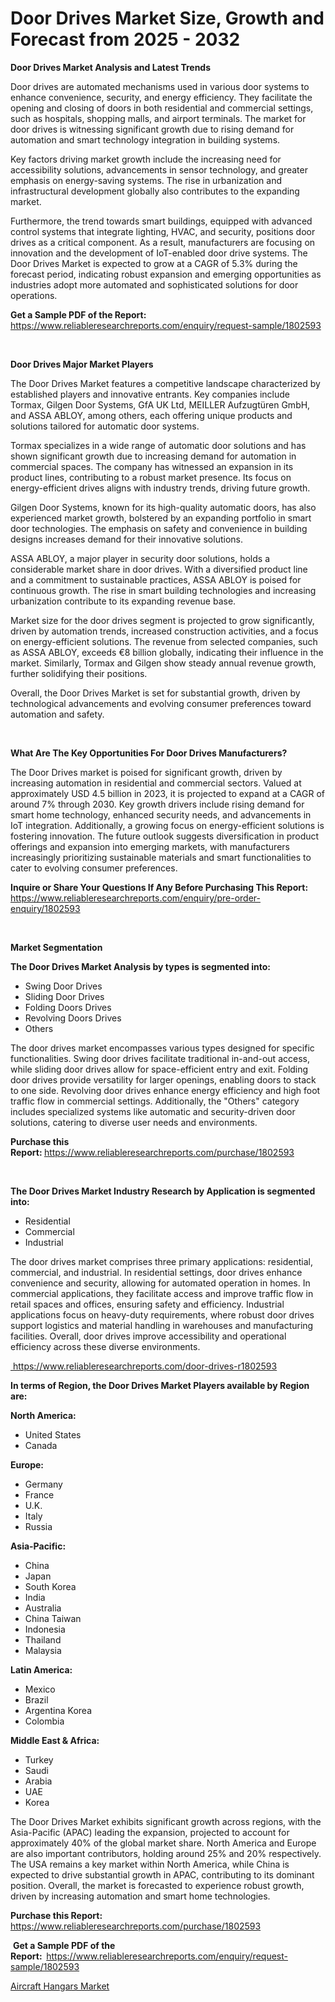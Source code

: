 <p><h1>Door Drives Market Size, Growth and Forecast from 2025 - 2032</h1></p><p><strong>Door Drives Market Analysis and Latest Trends</strong></p>
<p><p>Door drives are automated mechanisms used in various door systems to enhance convenience, security, and energy efficiency. They facilitate the opening and closing of doors in both residential and commercial settings, such as hospitals, shopping malls, and airport terminals. The market for door drives is witnessing significant growth due to rising demand for automation and smart technology integration in building systems. </p><p>Key factors driving market growth include the increasing need for accessibility solutions, advancements in sensor technology, and greater emphasis on energy-saving systems. The rise in urbanization and infrastructural development globally also contributes to the expanding market. </p><p>Furthermore, the trend towards smart buildings, equipped with advanced control systems that integrate lighting, HVAC, and security, positions door drives as a critical component. As a result, manufacturers are focusing on innovation and the development of IoT-enabled door drive systems. The Door Drives Market is expected to grow at a CAGR of 5.3% during the forecast period, indicating robust expansion and emerging opportunities as industries adopt more automated and sophisticated solutions for door operations.</p></p>
<p><strong>Get a Sample PDF of the Report:&nbsp;</strong> <a href="https://www.reliableresearchreports.com/enquiry/request-sample/1802593?utm_campaign=2331&utm_medium=2&utm_source=Github&utm_content=ia&utm_term=19022025&utm_id=door-drives">https://www.reliableresearchreports.com/enquiry/request-sample/1802593</a></p>
<p>&nbsp;</p>
<p><strong>Door Drives Major Market Players</strong></p>
<p><p>The Door Drives Market features a competitive landscape characterized by established players and innovative entrants. Key companies include Tormax, Gilgen Door Systems, GfA UK Ltd, MEILLER Aufzugtüren GmbH, and ASSA ABLOY, among others, each offering unique products and solutions tailored for automatic door systems.</p><p>Tormax specializes in a wide range of automatic door solutions and has shown significant growth due to increasing demand for automation in commercial spaces. The company has witnessed an expansion in its product lines, contributing to a robust market presence. Its focus on energy-efficient drives aligns with industry trends, driving future growth.</p><p>Gilgen Door Systems, known for its high-quality automatic doors, has also experienced market growth, bolstered by an expanding portfolio in smart door technologies. The emphasis on safety and convenience in building designs increases demand for their innovative solutions.</p><p>ASSA ABLOY, a major player in security door solutions, holds a considerable market share in door drives. With a diversified product line and a commitment to sustainable practices, ASSA ABLOY is poised for continuous growth. The rise in smart building technologies and increasing urbanization contribute to its expanding revenue base.</p><p>Market size for the door drives segment is projected to grow significantly, driven by automation trends, increased construction activities, and a focus on energy-efficient solutions. The revenue from selected companies, such as ASSA ABLOY, exceeds €8 billion globally, indicating their influence in the market. Similarly, Tormax and Gilgen show steady annual revenue growth, further solidifying their positions.</p><p>Overall, the Door Drives Market is set for substantial growth, driven by technological advancements and evolving consumer preferences toward automation and safety.</p></p>
<p>&nbsp;</p>
<p><strong>What Are The Key Opportunities For Door Drives Manufacturers?</strong></p>
<p><p>The Door Drives market is poised for significant growth, driven by increasing automation in residential and commercial sectors. Valued at approximately USD 4.5 billion in 2023, it is projected to expand at a CAGR of around 7% through 2030. Key growth drivers include rising demand for smart home technology, enhanced security needs, and advancements in IoT integration. Additionally, a growing focus on energy-efficient solutions is fostering innovation. The future outlook suggests diversification in product offerings and expansion into emerging markets, with manufacturers increasingly prioritizing sustainable materials and smart functionalities to cater to evolving consumer preferences.</p></p>
<p><strong>Inquire or Share Your Questions If Any Before Purchasing This Report:</strong> <a href="https://www.reliableresearchreports.com/enquiry/pre-order-enquiry/1802593?utm_campaign=2331&utm_medium=2&utm_source=Github&utm_content=ia&utm_term=19022025&utm_id=door-drives">https://www.reliableresearchreports.com/enquiry/pre-order-enquiry/1802593</a></p>
<p>&nbsp;</p>
<p><strong>Market Segmentation</strong></p>
<p><strong>The Door Drives Market Analysis by types is segmented into:</strong></p>
<p><ul><li>Swing Door Drives</li><li>Sliding Door Drives</li><li>Folding Doors Drives</li><li>Revolving Doors Drives</li><li>Others</li></ul></p>
<p><p>The door drives market encompasses various types designed for specific functionalities. Swing door drives facilitate traditional in-and-out access, while sliding door drives allow for space-efficient entry and exit. Folding door drives provide versatility for larger openings, enabling doors to stack to one side. Revolving door drives enhance energy efficiency and high foot traffic flow in commercial settings. Additionally, the "Others" category includes specialized systems like automatic and security-driven door solutions, catering to diverse user needs and environments.</p></p>
<p><strong>Purchase this Report:&nbsp;</strong><a href="https://www.reliableresearchreports.com/purchase/1802593?utm_campaign=2331&utm_medium=2&utm_source=Github&utm_content=ia&utm_term=19022025&utm_id=door-drives">https://www.reliableresearchreports.com/purchase/1802593</a></p>
<p>&nbsp;</p>
<p><strong>The Door Drives Market Industry Research by Application is segmented into:</strong></p>
<p><ul><li>Residential</li><li>Commercial</li><li>Industrial</li></ul></p>
<p><p>The door drives market comprises three primary applications: residential, commercial, and industrial. In residential settings, door drives enhance convenience and security, allowing for automated operation in homes. In commercial applications, they facilitate access and improve traffic flow in retail spaces and offices, ensuring safety and efficiency. Industrial applications focus on heavy-duty requirements, where robust door drives support logistics and material handling in warehouses and manufacturing facilities. Overall, door drives improve accessibility and operational efficiency across these diverse environments.</p></p>
<p><a href="https://www.reliableresearchreports.com/door-drives-r1802593?utm_campaign=2331&utm_medium=2&utm_source=Github&utm_content=ia&utm_term=19022025&utm_id=door-drives">&nbsp;https://www.reliableresearchreports.com/door-drives-r1802593</a></p>
<p><strong>In terms of Region, the Door Drives Market Players available by Region are:</strong></p>
<p>
    <p> <strong> North America: </strong>
        <ul>
            <li>United States</li>
            <li>Canada</li>
        </ul>
        </p> 
    <p> <strong> Europe: </strong>
        <ul>
            <li>Germany</li>
            <li>France</li>
            <li>U.K.</li>
            <li>Italy</li>
            <li>Russia</li>
        </ul>
        </p> 
    <p> <strong> Asia-Pacific: </strong>
        <ul>
            <li>China</li>
            <li>Japan</li>
            <li>South Korea</li>
            <li>India</li>
            <li>Australia</li>
            <li>China Taiwan</li>
            <li>Indonesia</li>
            <li>Thailand</li>
            <li>Malaysia</li>
        </ul>
        </p> 
    <p> <strong> Latin America: </strong>
        <ul>
            <li>Mexico</li>
            <li>Brazil</li>
            <li>Argentina Korea</li>
            <li>Colombia</li>
        </ul>
        </p> 
    <p> <strong> Middle East & Africa: </strong>
        <ul>
            <li>Turkey</li>
            <li>Saudi</li>
            <li>Arabia</li>
            <li>UAE</li>
            <li>Korea</li>
        </ul>
    </p>
    </p>
<p><p>The Door Drives Market exhibits significant growth across regions, with the Asia-Pacific (APAC) leading the expansion, projected to account for approximately 40% of the global market share. North America and Europe are also important contributors, holding around 25% and 20% respectively. The USA remains a key market within North America, while China is expected to drive substantial growth in APAC, contributing to its dominant position. Overall, the market is forecasted to experience robust growth, driven by increasing automation and smart home technologies.</p></p>
<p><strong>Purchase this Report: </strong><a href="https://www.reliableresearchreports.com/purchase/1802593?utm_campaign=2331&utm_medium=2&utm_source=Github&utm_content=ia&utm_term=19022025&utm_id=door-drives">https://www.reliableresearchreports.com/purchase/1802593</a></p>
<p>&nbsp;<strong>Get a Sample PDF of the Report:&nbsp;&nbsp;</strong><a href="https://www.reliableresearchreports.com/enquiry/request-sample/1802593?utm_campaign=2331&utm_medium=2&utm_source=Github&utm_content=ia&utm_term=19022025&utm_id=door-drives">https://www.reliableresearchreports.com/enquiry/request-sample/1802593</a></p>
<p><strong></strong></p>
<p><p><a href="https://github.com/domoniqueluoma76/Market-Research-Report-List-1/blob/main/aircraft-hangars-market.md?utm_campaign=2331&utm_medium=2&utm_source=Github&utm_content=ia&utm_term=19022025&utm_id=door-drives">Aircraft Hangars Market</a></p></p>